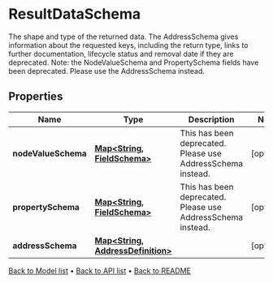 

# ResultDataSchema

The shape and type of the returned data. The AddressSchema gives information about the requested keys,  including the return type, links to further documentation, lifecycle status and removal date if they are  deprecated.     Note: the NodeValueSchema and PropertySchema fields have been deprecated. Please use the AddressSchema instead.

## Properties

| Name | Type | Description | Notes |
|------------ | ------------- | ------------- | -------------|
|**nodeValueSchema** | [**Map&lt;String, FieldSchema&gt;**](FieldSchema.md) | This has been deprecated. Please use AddressSchema instead. |  [optional] |
|**propertySchema** | [**Map&lt;String, FieldSchema&gt;**](FieldSchema.md) | This has been deprecated. Please use AddressSchema instead. |  [optional] |
|**addressSchema** | [**Map&lt;String, AddressDefinition&gt;**](AddressDefinition.md) |  |  [optional] |



[Back to Model list](../README.md#documentation-for-models) &#8226; [Back to API list](../README.md#documentation-for-api-endpoints) &#8226; [Back to README](../README.md)


